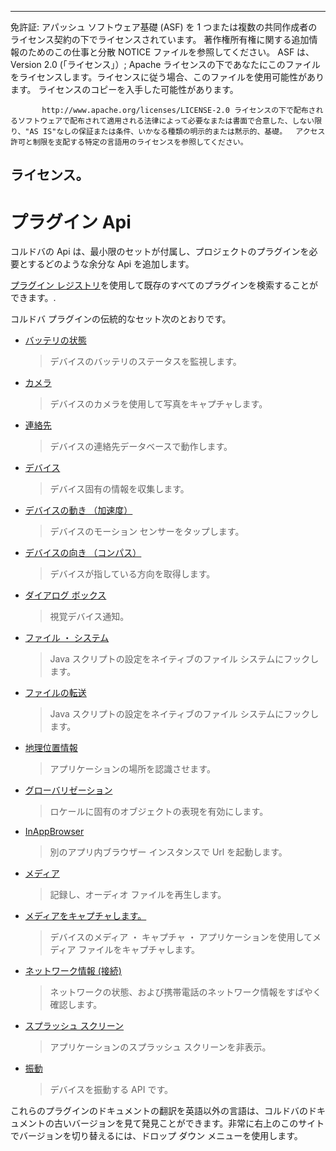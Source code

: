 ---

免許証: アパッシュ ソフトウェア基礎 (ASF) を 1 つまたは複数の共同作成者のライセンス契約の下でライセンスされています。 著作権所有権に関する追加情報のためのこの仕事と分散 NOTICE ファイルを参照してください。 ASF は、Version 2.0 (「ライセンス」）; Apache ライセンスの下であなたにこのファイルをライセンスします。ライセンスに従う場合、このファイルを使用可能性があります。 ライセンスのコピーを入手した可能性があります。

           http://www.apache.org/licenses/LICENSE-2.0 ライセンスの下で配布されるソフトウェアで配布されて適用される法律によって必要なまたは書面で合意した、しない限り、"AS IS"なしの保証または条件、いかなる種類の明示的または黙示的、基礎。  アクセス許可と制限を支配する特定の言語用のライセンスを参照してください。
    

## ライセンス。

# プラグイン Api

コルドバの Api は、最小限のセットが付属し、プロジェクトのプラグインを必要とするどのような余分な Api を追加します。

[プラグイン レジストリ][1]を使用して既存のすべてのプラグインを検索することができます。.

 [1]: http://plugins.cordova.io/

コルドバ プラグインの伝統的なセット次のとおりです。

*   [バッテリの状態][2]
    
    > デバイスのバッテリのステータスを監視します。

*   [カメラ][3]
    
    > デバイスのカメラを使用して写真をキャプチャします。

*   [連絡先][4]
    
    > デバイスの連絡先データベースで動作します。

*   [デバイス][5]
    
    > デバイス固有の情報を収集します。

*   [デバイスの動き （加速度）][6]
    
    > デバイスのモーション センサーをタップします。

*   [デバイスの向き （コンパス）][7]
    
    > デバイスが指している方向を取得します。

*   [ダイアログ ボックス][8]
    
    > 視覚デバイス通知。

*   [ファイル ・ システム][9]
    
    > Java スクリプトの設定をネイティブのファイル システムにフックします。

*   [ファイルの転送][10]
    
    > Java スクリプトの設定をネイティブのファイル システムにフックします。

*   [地理位置情報][11]
    
    > アプリケーションの場所を認識させます。

*   [グローバリゼーション][12]
    
    > ロケールに固有のオブジェクトの表現を有効にします。

*   [InAppBrowser][13]
    
    > 別のアプリ内ブラウザー インスタンスで Url を起動します。

*   [メディア][14]
    
    > 記録し、オーディオ ファイルを再生します。

*   [メディアをキャプチャします。][15]
    
    > デバイスのメディア ・ キャプチャ ・ アプリケーションを使用してメディア ファイルをキャプチャします。

*   [ネットワーク情報 (接続)][16]
    
    > ネットワークの状態、および携帯電話のネットワーク情報をすばやく確認します。

*   [スプラッシュ スクリーン][17]
    
    > アプリケーションのスプラッシュ スクリーンを非表示。

*   [振動][18]
    
    > デバイスを振動する API です。

 [2]: https://github.com/apache/cordova-plugin-battery-status/blob/dev/doc/index.md
 [3]: https://github.com/apache/cordova-plugin-camera/blob/dev/doc/index.md
 [4]: https://github.com/apache/cordova-plugin-contacts/blob/dev/doc/index.md
 [5]: https://github.com/apache/cordova-plugin-device/blob/dev/doc/index.md
 [6]: https://github.com/apache/cordova-plugin-device-motion/blob/dev/doc/index.md
 [7]: https://github.com/apache/cordova-plugin-device-orientation/blob/dev/doc/index.md
 [8]: https://github.com/apache/cordova-plugin-dialogs/blob/dev/doc/index.md
 [9]: https://github.com/apache/cordova-plugin-file/blob/dev/doc/index.md
 [10]: https://github.com/apache/cordova-plugin-file-transfer/blob/dev/doc/index.md
 [11]: https://github.com/apache/cordova-plugin-geolocation/blob/dev/doc/index.md
 [12]: https://github.com/apache/cordova-plugin-globalization/blob/dev/doc/index.md
 [13]: https://github.com/apache/cordova-plugin-inappbrowser/blob/dev/doc/index.md
 [14]: https://github.com/apache/cordova-plugin-media/blob/dev/doc/index.md
 [15]: https://github.com/apache/cordova-plugin-media-capture/blob/dev/doc/index.md
 [16]: https://github.com/apache/cordova-plugin-network-information/blob/dev/doc/index.md
 [17]: https://github.com/apache/cordova-plugin-splashscreen/blob/dev/doc/index.md
 [18]: https://github.com/apache/cordova-plugin-vibration/blob/dev/doc/index.md

これらのプラグインのドキュメントの翻訳を英語以外の言語は、コルドバのドキュメントの古いバージョンを見て発見ことができます。非常に右上のこのサイトでバージョンを切り替えるには、ドロップ ダウン メニューを使用します。